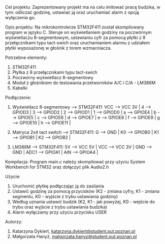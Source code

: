
Cel projektu:
Zaprezentowany projekt ma na celu imitować pracę budzika, w tym: odliczać godzinę, ustawiać ją oraz uruchamiać alarm z opcją wyłączenia go. 

Opis projektu:
Na mikrokontrolerze STM32F411 został skompilowany program w języku C. Steruje on wyświetlaniem godziny na poczwórnym wyświetlaczu 8-segmentowym, ustawianiu cyfr za pomocą płytki z 8 przełącznikami typu tact-swich oraz uruchamianiem alarmu z udziałem płytki wyposażonej w głośnik z torem wzmacniacza.
 
Potrzebne elementy: 
1. STM32F411
2. Płytka z 8 przełącznikami typu tact-swich
3. Poczwórny wyświetlacz 8-segmentowy
4. Moduł z głośnikiem do testowania przetworników A/C i C/A - LM386M
5. Kabelki

Podłączenie:
1. Wyświetlacz 8-segmentowy --> STM32F411: 
   VCC --> VCC 3V |
   4   --> GPIOD3 |
   3   --> GPIOD2 |
   2   --> GPIOD1 |
   1   --> GPIOD0 |
   a   --> GPIOE4 |
   b   --> GPIOE5 |
   c   --> GPIOE6 |
   d   --> GPIOE7 |
   e   --> GPIOE8 |
   f   --> GPIOE9 |
   g   --> GPIOE10 |
   h   --> GPIOE11 |
   
2. Matryca 2x4 tact switch --> STM32F411: 
   G  --> GND |
   K0 --> GPIOB0 |
   K1 --> GPIOB1 |
   K2 --> GPIOB2 |
   
3. LM386M --> STM32F411: 
   5V   --> VCC 5V |
   VCC  --> VCC 3V |
   GND  --> GND |
   ADC1 --> GPIOA1 |
   AIN  --> GPIOA4 |

Kompilacja: 
Program main.c należy skompilować przy użyciu System Workbench for STM32 oraz dołączyć plik Audio2.h

Użycie: 
1. Uruchomić płytkę podłączając ją do zasilania
2. Ustawić godzinę za pomocą przycisków (K2 - zmiana cyfry, K1 - zmiana segmentu, K0 - wyjście z trybu ustawiania godziny)
3. Według uznania ustawić budzik (K2, K1 - jak powyżej, K0 - wejście do trybu oraz wyjście z trybu ustawiania budzika)
4. Alarm wyłączamy przy użyciu przycisku USER

Autorzy: 
1. Katarzyna Dykiert,
katarzyna.dykiert@student.put.poznan.pl
2. Małgorzata Hanyż, 
malgorzata.hanyz@student.put.poznan.pl
